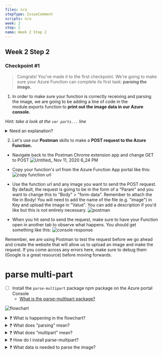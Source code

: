 ```yaml
---
files: n/a
stepType: IssueComment
scripts: n/a
week: 2
step: 2
name: Week 2 Step 2
---
```


## Week 2 Step 2
### Checkpoint #1

> Congrats! You've made it to the first checkpoint. We're going to make sure your Azure Function can complete its first task: **parsing the image.**

1. In order to make sure your function is correctly receiving and parsing the image, we are going to be adding a line of code in the module.exports function to **print out the image data in our Azure console.**

*Hint: take a look at the ```var parts...``` line*

<details>
<summary>Need an explanation?</summary>
<br>

* Use context.log() to print to console
* Our last line of code, `var parts = multipart.Parse(body, boundary);`, stored our parsed image...
* We only have one image, so let's access it in the array with the index of 0: `parts[0]`

Final line of code: `context.log(parts[0]);`

</details>

2. Let's use our **Postman** skills to make a **POST request to the Azure Function.**

* Navigate back to the Postman Chrome extension app and change GET to POST
![Untitled_ Nov 11, 2020 6_24 PM](https://user-images.githubusercontent.com/69332964/98876201-c3bca780-244b-11eb-9b94-8d3cecc80115.gif)

* Copy your function's url from the Azure Function App portal like this:
![copy function url](https://user-images.githubusercontent.com/69332964/98876502-6f65f780-244c-11eb-832b-a25888b980da.gif)

* Use the function url and any image you want to send the POST request. By default, the request is going to be in the form of a "Param" and you want to change this to "Body" > "form-data". Remember to attach the file in Body! You will need to add the name of the file (e.g. "image") in Key and upload the image in "Value". You can add a description if you'd like but this is not entirely necessary.
![postman](https://user-images.githubusercontent.com/69332964/98876997-780afd80-244d-11eb-87fc-13822d909f2f.gif)

* When you hit send to send the request, make sure to have your Function open in another tab to observe what happens. You should get something like this:
![console response](https://user-images.githubusercontent.com/69332964/98876407-3c236880-244c-11eb-9965-afed1085debb.png)

Remember, we are using Postman to test the request before we go ahead and create the website that will allow us to upload an image and make the request. If you come across any errors here, make sure to debug them (Google is a great resource) before moving forwards.








# parse multi-part

- [ ] Install the `parse-multipart` package npm package on the Azure portal Console
    * [What is the parse-multipart package?](https://www.npmjs.com/package/parse-multipart)


![flowchart](https://user-images.githubusercontent.com/69332964/103604140-3e4ef400-4ede-11eb-8b0e-f3b6b3f203b7.png)

<details>
<summary>❓ What is happening in the flowchart?</summary>

* **HTML Page:** Where the user will submit an image; this page will also make a request with the image to the Azure Function.
* **Azure Function:** Receives the request from HTML Page with the image. In order to receive it, **we must parse the image...**
</details>

<details>
<summary>❓ What does "parsing" mean?</summary>

[Parsing](https://oxylabs.io/blog/what-is-data-parser) is the process of analyzing some data (sequence of characters) in order to convert it into another data type (interpreting data from one type to another).
</details>

<details>
<summary>❓ What does "multipart" mean?</summary>

In any HTML `<form>` element that receives involves a file upload (which ours does), the data is encoded in the `multipart/form-data` method. 

The default http encoding method is `application/x-www-form-urlencoded`, which encodes text into name/value pairs and works for text inputs, but it is inefficient for files or binary inputs. 

`multipart/form-data` indicates that one or more files are being inputted. Parsing this type of data is a little more complicated than usual. To simplify the process, we're going to use an npm library called `parse-multipart`.  
</details>

<details>
<summary>❓ How do I install parse-multipart?</summary>
</br>

To import Node packages, we use the `require` function:

```js
var multipart = require("parse-multipart");
```

This imports the `parse-multipart`  package into our code, and we can now call any function in the package using `multipart.Function()`. 

Your function should look like this:

```js
var multipart = require("parse-multipart");

module.exports = async function (context, req) {
    context.log('JavaScript HTTP trigger function processed a request.'); 
};
 
```
</details>

<details>
<summary>❓ What data is needed to parse the image?</summary>
</br>

Go to https://www.npmjs.com/package/parse-multipart for documentation and context on what the package does.  Look specifically at the example in the "Usage" section and what they are doing, as we're going to do something similar.

Notice that `multipart.Parse(body, boundary)`  requires two parameters.  I've already gotten the boundary for you – just like the documentation example, our boundary is a string in the format `"----WebKitFormBoundary(random characters here)"`.

In the `multipart.Parse()` call, you need to figure out what the body parameter should be.

Hint: It should be the request body. Think about the example Azure function. How did we access that?

```js

//here's your boundary:
var boundary = multipart.getBoundary(req.headers['content-type']);
  
// TODO: assign the body variable the correct value
var body = '<WHAT GOES HERE?>'

// parse the body
var parts = multipart.Parse(body, boundary);
```
</details>